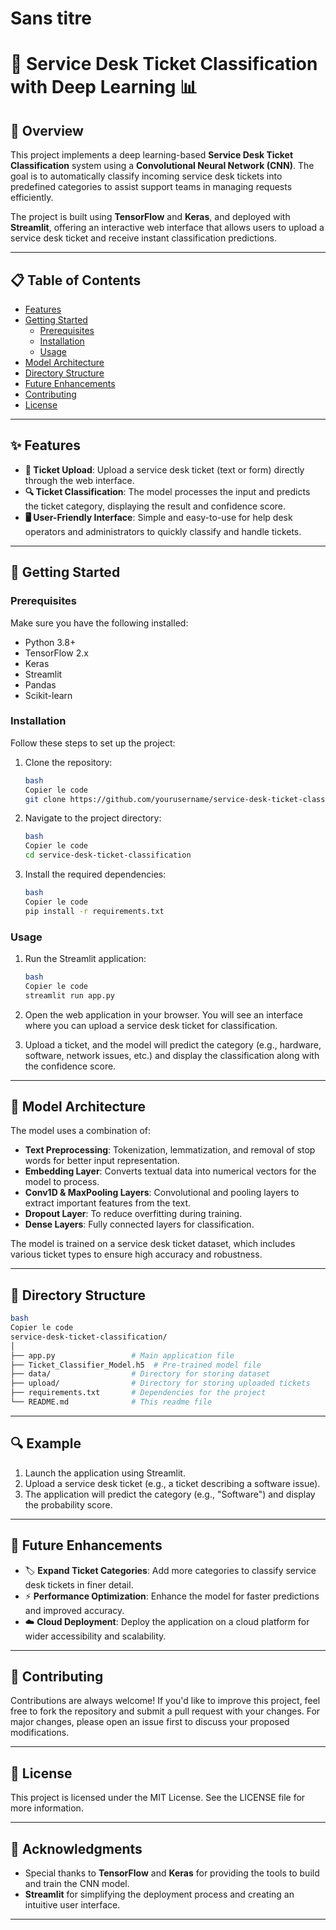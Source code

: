# Sans titre

# 🎫 Service Desk Ticket Classification with Deep Learning 📊

## 🌟 Overview

This project implements a deep learning-based **Service Desk Ticket Classification** system using a **Convolutional Neural Network (CNN)**. The goal is to automatically classify incoming service desk tickets into predefined categories to assist support teams in managing requests efficiently.

The project is built using **TensorFlow** and **Keras**, and deployed with **Streamlit**, offering an interactive web interface that allows users to upload a service desk ticket and receive instant classification predictions.

---

## 📋 Table of Contents

- [Features](https://www.notion.so/124b6f04a80680ff976bd56443416577?pvs=21)
- [Getting Started](https://www.notion.so/124b6f04a80680ff976bd56443416577?pvs=21)
    - [Prerequisites](https://www.notion.so/124b6f04a80680ff976bd56443416577?pvs=21)
    - [Installation](https://www.notion.so/124b6f04a80680ff976bd56443416577?pvs=21)
    - [Usage](https://www.notion.so/124b6f04a80680ff976bd56443416577?pvs=21)
- [Model Architecture](https://www.notion.so/124b6f04a80680ff976bd56443416577?pvs=21)
- [Directory Structure](https://www.notion.so/124b6f04a80680ff976bd56443416577?pvs=21)
- [Future Enhancements](https://www.notion.so/124b6f04a80680ff976bd56443416577?pvs=21)
- [Contributing](https://www.notion.so/124b6f04a80680ff976bd56443416577?pvs=21)
- [License](https://www.notion.so/124b6f04a80680ff976bd56443416577?pvs=21)

---

## ✨ Features

- **📁 Ticket Upload**: Upload a service desk ticket (text or form) directly through the web interface.
- **🔍 Ticket Classification**: The model processes the input and predicts the ticket category, displaying the result and confidence score.
- **🖥️ User-Friendly Interface**: Simple and easy-to-use for help desk operators and administrators to quickly classify and handle tickets.

---

## 🚀 Getting Started

### Prerequisites

Make sure you have the following installed:

- Python 3.8+
- TensorFlow 2.x
- Keras
- Streamlit
- Pandas
- Scikit-learn

### Installation

Follow these steps to set up the project:

1. Clone the repository:
    
    ```bash
    bash
    Copier le code
    git clone https://github.com/yourusername/service-desk-ticket-classification.git
    
    ```
    
2. Navigate to the project directory:
    
    ```bash
    bash
    Copier le code
    cd service-desk-ticket-classification
    
    ```
    
3. Install the required dependencies:
    
    ```bash
    bash
    Copier le code
    pip install -r requirements.txt
    
    ```
    

### Usage

1. Run the Streamlit application:
    
    ```bash
    bash
    Copier le code
    streamlit run app.py
    
    ```
    
2. Open the web application in your browser. You will see an interface where you can upload a service desk ticket for classification.
3. Upload a ticket, and the model will predict the category (e.g., hardware, software, network issues, etc.) and display the classification along with the confidence score.

---

## 🧠 Model Architecture

The model uses a combination of:

- **Text Preprocessing**: Tokenization, lemmatization, and removal of stop words for better input representation.
- **Embedding Layer**: Converts textual data into numerical vectors for the model to process.
- **Conv1D & MaxPooling Layers**: Convolutional and pooling layers to extract important features from the text.
- **Dropout Layer**: To reduce overfitting during training.
- **Dense Layers**: Fully connected layers for classification.

The model is trained on a service desk ticket dataset, which includes various ticket types to ensure high accuracy and robustness.

---

## 📁 Directory Structure

```bash
bash
Copier le code
service-desk-ticket-classification/
│
├── app.py                 # Main application file
├── Ticket_Classifier_Model.h5  # Pre-trained model file
├── data/                  # Directory for storing dataset
├── upload/                # Directory for storing uploaded tickets
├── requirements.txt       # Dependencies for the project
└── README.md              # This readme file

```

---

## 🔍 Example

1. Launch the application using Streamlit.
2. Upload a service desk ticket (e.g., a ticket describing a software issue).
3. The application will predict the category (e.g., "Software") and display the probability score.

---

## 🌱 Future Enhancements

- 🏷️ **Expand Ticket Categories**: Add more categories to classify service desk tickets in finer detail.
- ⚡ **Performance Optimization**: Enhance the model for faster predictions and improved accuracy.
- ☁️ **Cloud Deployment**: Deploy the application on a cloud platform for wider accessibility and scalability.

---

## 🤝 Contributing

Contributions are always welcome! If you'd like to improve this project, feel free to fork the repository and submit a pull request with your changes. For major changes, please open an issue first to discuss your proposed modifications.

---

## 📜 License

This project is licensed under the MIT License. See the LICENSE file for more information.

---

## 🙏 Acknowledgments

- Special thanks to **TensorFlow** and **Keras** for providing the tools to build and train the CNN model.
- **Streamlit** for simplifying the deployment process and creating an intuitive user interface.

---
